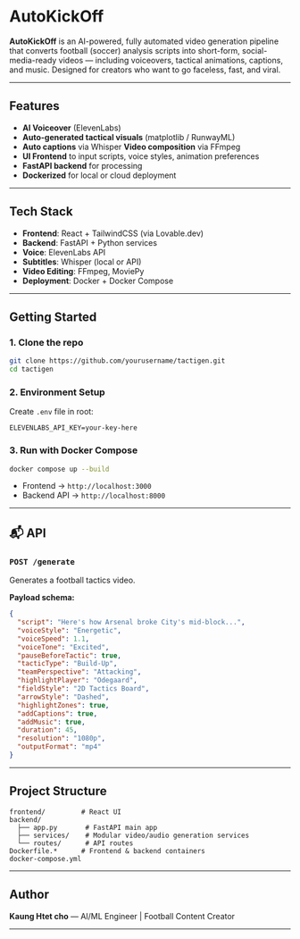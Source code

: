 # AutoKickOff
**AutoKickOff** is an AI-powered, fully automated video generation pipeline that converts football (soccer) analysis scripts into short-form, social-media-ready videos — including voiceovers, tactical animations, captions, and music. Designed for creators who want to go faceless, fast, and viral.

---

## Features

- **AI Voiceover** (ElevenLabs)
- **Auto-generated tactical visuals** (matplotlib / RunwayML)
- **Auto captions** via Whisper
  **Video composition** via FFmpeg
- **UI Frontend** to input scripts, voice styles, animation preferences
- **FastAPI backend** for processing
- **Dockerized** for local or cloud deployment

---

## Tech Stack

- **Frontend**: React + TailwindCSS (via Lovable.dev)
- **Backend**: FastAPI + Python services
- **Voice**: ElevenLabs API
- **Subtitles**: Whisper (local or API)
- **Video Editing**: FFmpeg, MoviePy
- **Deployment**: Docker + Docker Compose

---

##  Getting Started

### 1. Clone the repo
```bash
git clone https://github.com/yourusername/tactigen.git
cd tactigen
```

### 2. Environment Setup
Create `.env` file in root:
```env
ELEVENLABS_API_KEY=your-key-here
```

### 3. Run with Docker Compose
```bash
docker compose up --build
```

- Frontend → `http://localhost:3000`
- Backend API → `http://localhost:8000`

---

## 📬 API
### `POST /generate`
Generates a football tactics video.

**Payload schema:**
```json
{
  "script": "Here's how Arsenal broke City's mid-block...",
  "voiceStyle": "Energetic",
  "voiceSpeed": 1.1,
  "voiceTone": "Excited",
  "pauseBeforeTactic": true,
  "tacticType": "Build-Up",
  "teamPerspective": "Attacking",
  "highlightPlayer": "Odegaard",
  "fieldStyle": "2D Tactics Board",
  "arrowStyle": "Dashed",
  "highlightZones": true,
  "addCaptions": true,
  "addMusic": true,
  "duration": 45,
  "resolution": "1080p",
  "outputFormat": "mp4"
}
```

---

##  Project Structure
```
frontend/         # React UI
backend/
  ├── app.py       # FastAPI main app
  ├── services/    # Modular video/audio generation services
  └── routes/      # API routes
Dockerfile.*      # Frontend & backend containers
docker-compose.yml
```


---

## Author
**Kaung Htet cho** — AI/ML Engineer | Football Content Creator

---
